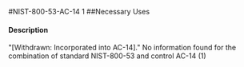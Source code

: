 #NIST-800-53-AC-14 1
##Necessary Uses
#### Description
"[Withdrawn: Incorporated into AC-14]."
No information found for the combination of standard NIST-800-53 and control AC-14 (1)
